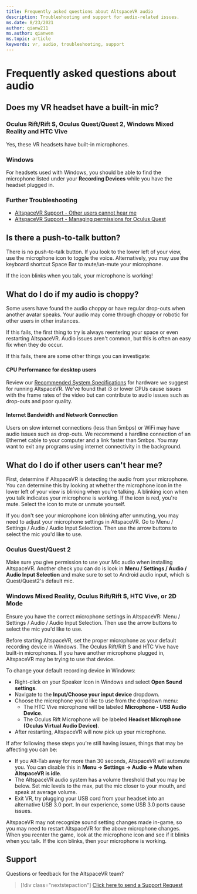 ```yaml
---
title: Frequently asked questions about AltspaceVR audio
description: Troubleshooting and support for audio-related issues.
ms.date: 8/23/2021
author: qianw211    
ms.author: qianwen
ms.topic: article
keywords: vr, audio, troubleshooting, support
---
```


# Frequently asked questions about audio

## Does my VR headset have a built-in mic?

### Oculus Rift/Rift S, Oculus Quest/Quest 2, Windows Mixed Reality and HTC Vive

Yes, these VR headsets have built-in microphones.

### Windows

For headsets used with Windows, you should be able to find the microphone listed under your **Recording Devices** while you have the headset plugged in.

### Further Troubleshooting

* [AltspaceVR Support - Other users cannot hear me](#what-do-i-do-if-other-users-cant-hear-me)
* [AltspaceVR Support - Managing permissions for Oculus Quest](../getting-started/oculus-controls.md#managing-permissions)

## Is there a push-to-talk button?

There is no push-to-talk button. If you look to the lower left of your view, use the microphone icon to toggle the voice. Alternatively, you may use the keyboard shortcut Space Bar to mute/un-mute your microphone.

If the icon blinks when you talk, your microphone is working!
 
## What do I do if my audio is choppy?

Some users have found the audio choppy or have regular drop-outs when another avatar speaks. Your audio may come through choppy or robotic for other users in other instances.

If this fails, the first thing to try is always reentering your space or even restarting AltspaceVR. Audio issues aren't common, but this is often an easy fix when they do occur. 

If this fails, there are some other things you can investigate:

#### CPU Performance for desktop users

Review our [Recommended System Specifications](../getting-started/system-requirements.md) for hardware we suggest for running AltspaceVR. We've found that i3 or lower CPUs cause issues with the frame rates of the video but can contribute to audio issues such as drop-outs and poor quality.

#### Internet Bandwidth and Network Connection

Users on slow internet connections (less than 5mbps) or WiFi may have audio issues such as drop-outs. We recommend a hardline connection of an Ethernet cable to your computer and a link faster than 5mbps. You may want to exit any programs using internet connectivity in the background.

## What do I do if other users can't hear me?

First, determine if AltspaceVR is detecting the audio from your microphone. You can determine this by looking at whether the microphone icon in the lower left of your view is blinking when you're talking. A blinking icon when you talk indicates your microphone is working. If the icon is red, you're mute. Select the icon to mute or unmute yourself.

If you don't see your microphone icon blinking after unmuting, you may need to adjust your microphone settings in AltspaceVR. Go to Menu / Settings / Audio / Audio Input Selection. Then use the arrow buttons to select the mic you'd like to use.
 
### Oculus Quest/Quest 2

Make sure you give permission to use your Mic audio when installing AltspaceVR. Another check you can do is look in **Menu / Settings / Audio / Audio Input Selection** and make sure to set to Android audio input, which is Quest/Quest2's default mic.
 
### Windows Mixed Reality, Oculus Rift/Rift S, HTC Vive, or 2D Mode

Ensure you have the correct microphone settings in AltspaceVR: Menu / Settings / Audio / Audio Input Selection. Then use the arrow buttons to select the mic you'd like to use.

Before starting AltspaceVR, set the proper microphone as your default recording device in Windows. The Oculus Rift/Rift S and HTC Vive have built-in microphones. If you have another microphone plugged in, AltspaceVR may be trying to use that device.
 
To change your default recording device in Windows:

* Right-click on your Speaker Icon in Windows and select **Open Sound settings**.
* Navigate to the **Input/Choose your input device** dropdown.
* Choose the microphone you'd like to use from the dropdown menu: 
    * The HTC Vive microphone will be labeled **Microphone - USB Audio Device**.
    * The Oculus Rift Microphone will be labeled **Headset Microphone (Oculus Virtual Audio Device)**.
* After restarting, AltspaceVR will now pick up your microphone.
 
If after following these steps you're still having issues, things that may be affecting you can be:

* If you Alt-Tab away for more than 30 seconds, AltspaceVR will automute you. You can disable this in **Menu -> Settings -> Audio -> Mute when AltspaceVR is idle**.
* The AltspaceVR audio system has a volume threshold that you may be below. Set mic levels to the max, put the mic closer to your mouth, and speak at average volume.
* Exit VR, try plugging your USB cord from your headset into an alternative USB 3.0 port. In our experience, some USB 3.0 ports cause issues.

AltspaceVR may not recognize sound setting changes made in-game, so you may need to restart AltspaceVR for the above microphone changes. When you reenter the game, look at the microphone icon and see if it blinks when you talk. If the icon blinks, then your microphone is working.

## Support

Questions or feedback for the AltspaceVR team? 

> [!div class="nextstepaction"]
> [Click here to send a Support Request](https://help.altvr.com/hc/requests/new)